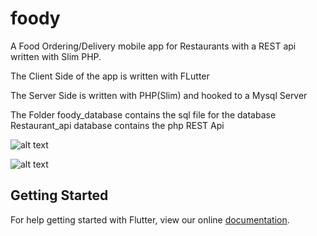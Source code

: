 # foody

A Food Ordering/Delivery mobile app for Restaurants with a REST api written with Slim PHP.

The Client Side of the app is written with FLutter

The Server Side is written with PHP(Slim) and hooked to a Mysql Server

The Folder foody_database contains the sql file for the database
Restaurant_api database contains the php REST Api

![alt text](https://raw.githubusercontent.com/trey-rosius/foody/master/assets/images/image1.jpeg)

![alt text](https://raw.githubusercontent.com/trey-rosius/foody/master/assets/images/image1.jpeg)

## Getting Started

For help getting started with Flutter, view our online
[documentation](https://flutter.io/).
